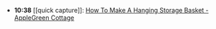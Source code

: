 - **10:38** [[quick capture]]:  [How To Make A Hanging Storage Basket - AppleGreen Cottage](https://www.applegreencottage.com/how-to-make-fabric-hanging-basket/)